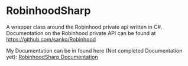 # RobinhoodSharp
A wrapper class around the Robinhood private api written in C#. Documentation on the Robinhood private API can be found at https://github.com/sanko/Robinhood

My Documentation can be in found here (Not completed Documentation yet):
[RobinhoodSharp Documentation](sanko-doc-C#-Methods-Included/)
